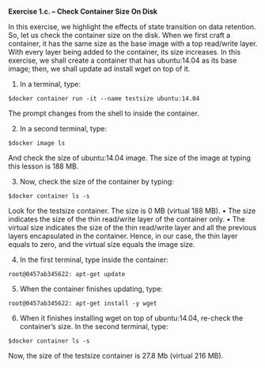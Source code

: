 **Exercise 1.c. – Check Container Size On Disk**

In this exercise, we highlight the effects of state transition on data retention. So, let us check the container size on the disk. When we first craft a container, it has the same size as the base image with a top read/write layer. With every layer being added to the container, its size increases. In this exercise, we shall create a container that has ubuntu:14.04 as its base image; then, we shall update ad install wget on top of it.
1. In a terminal, type:
```
$docker container run -it --name testsize ubuntu:14.04
```
The prompt changes from the shell to inside the container.

2. In a second terminal, type:
```
$docker image ls
```
And check the size of ubuntu:14.04 image. The size of the image at typing this lesson is 188 MB. 

3. Now, check the size of the container by typing:
```
$docker container ls -s
```
Look for the testsize container. The size is 0 MB (virtual 188 MB). 
•	The size indicates the size of the thin read/write layer of the container only.
•		The virtual size indicates the size of the thin read/write layer and all the previous layers encapsulated in the container.
Hence, in our case, the thin layer equals to zero, and the virtual size equals the image size.

4. In the first terminal, type inside the container:
```
root@0457ab345622: apt-get update
```
5. When the container finishes updating, type:
```
root@0457ab345622: apt-get install -y wget
```
6. When it finishes installing wget on top of ubuntu:14.04, re-check the container’s size. In the second terminal, type:
```
$docker container ls -s
```
Now, the size of the testsize container is 27.8 Mb (virtual 216 MB). 

